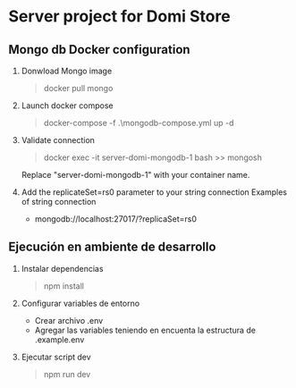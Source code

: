 # Server project for Domi Store


## Mongo db Docker configuration

1. Donwload Mongo image
    > docker pull mongo

2. Launch docker compose
    > docker-compose -f .\mongodb-compose.yml up -d

4. Validate connection
    > docker exec -it server-domi-mongodb-1 bash
        >> mongosh

    Replace "server-domi-mongodb-1" with your container name.

5. Add the replicateSet=rs0 parameter to your string connection
    Examples of string connection 
    - mongodb://localhost:27017/?replicaSet=rs0
    
## Ejecución en ambiente de desarrollo

1. Instalar dependencias
    > npm install

2. Configurar variables de entorno
    - Crear archivo .env
    - Agregar las variables teniendo en encuenta la estructura de .example.env 

3. Ejecutar script dev
    > npm run dev